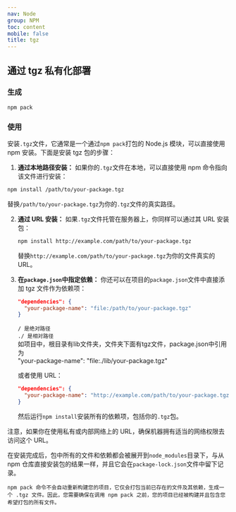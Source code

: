 ```yaml
---
nav: Node
group: NPM
toc: content
mobile: false
title: tgz
---
```


## 通过 tgz 私有化部署

### 生成

```sh
npm pack
```

### 使用

安装`.tgz`文件，它通常是一个通过`npm pack`打包的 Node.js 模块，可以直接使用 npm 安装。下面是安装 tgz 包的步骤：

1. **通过本地路径安装：**
   如果你的`.tgz`文件在本地，可以直接使用 npm 命令指向该文件进行安装：

```sh
npm install /path/to/your-package.tgz
```

替换`/path/to/your-package.tgz`为你的`.tgz`文件的真实路径。

2. **通过 URL 安装：**
   如果`.tgz`文件托管在服务器上，你同样可以通过其 URL 安装包：

   ```sh
   npm install http://example.com/path/to/your-package.tgz
   ```

   替换`http://example.com/path/to/your-package.tgz`为你的文件真实的 URL。

3. **在`package.json`中指定依赖：**
   你还可以在项目的`package.json`文件中直接添加 tgz 文件作为依赖项：

   ```json
   "dependencies": {
     "your-package-name": "file:/path/to/your-package.tgz"
   }
   ```

   `/ 是绝对路径`  
   `./ 是相对路径`  
    如项目中，根目录有lib文件夹，文件夹下面有tgz文件，package.json中引用为    
    "your-package-name": "file:./lib/your-package.tgz"

   或者使用 URL：

   ```json
   "dependencies": {
     "your-package-name": "http://example.com/path/to/your-package.tgz"
   }
   ```

   然后运行`npm install`安装所有的依赖项，包括你的`.tgz`包。

注意，如果你在使用私有或内部网络上的 URL，确保机器拥有适当的网络权限去访问这个 URL。

在安装完成后，包中所有的文件和依赖都会被展开到`node_modules`目录下，与从 npm 仓库直接安装包的结果一样，并且它会在`package-lock.json`文件中留下记录。

`npm pack 命令不会自动重新构建您的项目，它仅会打包当前已存在的文件及其依赖，生成一个 .tgz 文件。因此，您需要确保在调用 npm pack 之前，您的项目已经被构建并且包含您希望打包的所有文件。`

